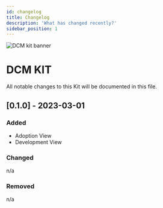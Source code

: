 ```yaml
---
id: changelog
title: Changelog
description: 'What has changed recently?'
sidebar_position: 1
---
```


![DCM kit banner](@site/static/img/DCMKitLogoIcon-min.png)

# DCM KIT

All notable changes to this Kit will be documented in this file.

## [0.1.0] - 2023-03-01

### Added

- Adoption View
- Development View

### Changed

n/a

### Removed

n/a
